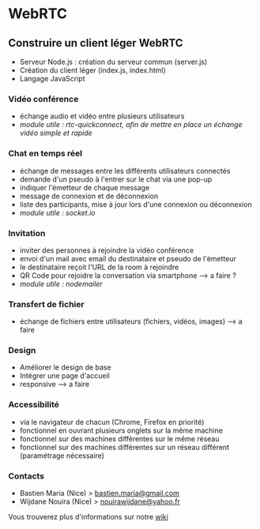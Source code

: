 # WebRTC

## Construire un client léger WebRTC

* Serveur Node.js : création du serveur commun (server.js)
* Création du client léger (index.js, index.html)
* Langage JavaScript

### Vidéo conférence

* échange audio et vidéo entre plusieurs utilisateurs
* _module utile : rtc-quickconnect, afin de mettre en place un échange vidéo simple et rapide_

### Chat en temps réel
* échange de messages entre les différents utilisateurs connectés
* demande d'un pseudo à l'entrer sur le chat via une pop-up
* indiquer l'émetteur de chaque message
* message de connexion et de déconnexion
* liste des participants, mise à jour lors d'une connexion ou déconnexion
* _module utile : socket.io_

### Invitation
* inviter des personnes à rejoindre la vidéo conférence
* envoi d'un mail avec email du destinataire et pseudo de l'émetteur
* le destinataire reçoit l'URL de la room à rejoindre
* QR Code pour rejoidre la conversation via smartphone --> a faire ?
* _module utile : nodemailer_
  
### Transfert de fichier
* échange de fichiers entre utilisateurs (fichiers, vidéos, images) --> a faire
  
### Design
* Améliorer le design de base
* Intégrer une page d'accueil
* responsive --> a faire
  
### Accessibilité
* via le navigateur de chacun (Chrome, Firefox en priorité)
* fonctionnel en ouvrant plusieurs onglets sur la même machine
* fonctionnel sur des machines différentes sur le même réseau
* fonctionnel sur des machines différentes sur un réseau différent (paramétrage nécessaire)

### Contacts
* Bastien Maria (Nice) > bastien.maria@gmail.com
* Wijdane Nouira (Nice) > nouirawijdane@yahoo.fr

Vous trouverez plus d'informations sur notre [wiki](https://github.com/ALXRSS/WebRTC/wiki)
